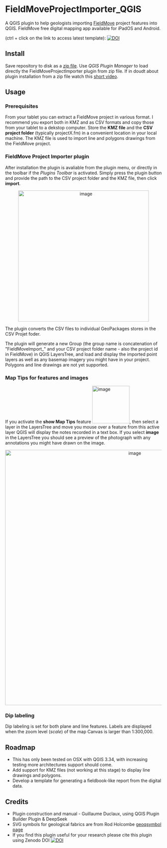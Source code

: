 # FieldMoveProjectImporter_QGIS
A QGIS plugin to help geologists importing [FieldMove](https://www.petex.com/pe-geology/move-suite/digital-field-mapping/) project features into QGIS. FieldMove free digital mapping app available for iPadOS and Android. 

(ctrl + click on the link to access latest template): [![DOI](https://zenodo.org/badge/957117869.svg)](https://doi.org/10.5281/zenodo.15133449)


## Install

Save repository to disk as a [zip file](https://github.com/gduclaux/FieldMoveProjectImporter_QGIS/archive/refs/heads/main.zip). Use *QGIS Plugin Manager* to load directly the FieldMoveProjectImporter plugin from zip file. If in doudt about plugin installation from a zip file watch this [short video](https://www.youtube.com/watch?v=AUQouvFyt34). 


## Usage 

### Prerequisites
From your tablet you can extract a FieldMove project in various format. I recommend you export both in KMZ and as CSV formats and copy those from your tablet to a dekstop computer. Store the **KMZ file** and the **CSV project folder** (typically projectX.fm) in a convenient location in your local machine. The KMZ file is used to import line and polygons drawings from the FieldMove project.

### FieldMove Project Importer plugin
After installation the plugin is avaliable from the plugin menu, or directly in the toolbar if the *Plugins Toolbar* is activated. Simply press the plugin button and provide the path to the CSV project folder and the KMZ file, then click **import**.

<p align="center">
  <img width="420" alt="image" src="https://github.com/user-attachments/assets/23293c38-8afa-4b5a-9795-de55a790e81a" />
</p>

The plugin converts the CSV files to individual GeoPackages stores in the CSV Projet foder.

The plugin will generate a new Group (the group name is concatenation of "FieldMoveImport_" and your CSV project folder name - also the project id in FieldMove) in QGIS LayersTree, and load and display the imported point layers as well as any basemap imagery you might have in your project. Polygons and line drawings are not yet supported. 

### Map Tips for features and images
If you activate the **show Map Tips** feature <img width="120" alt="image" src="https://github.com/user-attachments/assets/08acd5ed-1586-4a81-8642-24436a3218b5"/>, then select a layer in the LayersTree and move you mouse over a feature from this active layer QGIS will display the notes recorded in a text box. If you select **image** in the LayersTree you should see a preview of the photograph with any annotations you might have drawn on the image.
<p align="center">
  <img width="818" alt="image" src="https://github.com/user-attachments/assets/a76e5de3-1e52-4fc6-b9f8-ac6fcc76525e" />
</p>

### Dip labeling
Dip labeling is set for both plane and line features. Labels are displayed when the zoom level (_scale_) of the map Canvas is larger than 1:300,000.


## Roadmap

   - This has only been tested on OSX with QGIS 3.34, with increasing testing more architectures support should come. 
   - Add support for KMZ files (not working at this stage) to display line drawings and polygons.
   - Develop a template for generating a fieldbook-like report from the digital data. 

## Credits
   - Plugin construction and manual - Guillaume Duclaux, using QGIS Plugin Builder Plugin & DeepSeek
   - SVG symbols for geological fabrics are from Rod Holcombe [geoqsymbol page](https://www.holcombe.net.au/software/geoqsymbol.html#download)
   - If you find this plugin useful for your research please cite this plugin using Zenodo DOI [![DOI](https://zenodo.org/badge/957117869.svg)](https://doi.org/10.5281/zenodo.15133449)
